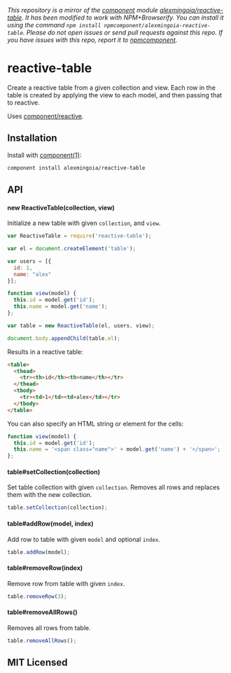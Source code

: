 *This repository is a mirror of the [component](http://component.io) module [alexmingoia/reactive-table](http://github.com/alexmingoia/reactive-table). It has been modified to work with NPM+Browserify. You can install it using the command `npm install npmcomponent/alexmingoia-reactive-table`. Please do not open issues or send pull requests against this repo. If you have issues with this repo, report it to [npmcomponent](https://github.com/airportyh/npmcomponent).*
# reactive-table

Create a reactive table from a given collection and view. Each row in the table is created by applying the view to each model, and then passing that to reactive.

Uses [component/reactive](https://github.com/component/reactive).

## Installation

Install with [component(1)](http://component.io):

```sh
component install alexmingoia/reactive-table
```

## API

#### new ReactiveTable(collection, view)

Initialize a new table with given `collection`, and `view`.

```javascript
var ReactiveTable = require('reactive-table');

var el = document.createElement('table');

var users = [{
  id: 1,
  name: "alex"
}];

function view(model) {
  this.id = model.get('id');
  this.name = model.get('name');
};

var table = new ReactiveTable(el, users, view);

document.body.appendChild(table.el);
```

Results in a reactive table:

```html
<table>
  <thead>
    <tr><th>id</th><th>name</th></tr>
  </thead>
  <tbody>
    <tr><td>1</td><td>alex</td></tr>
  </tbody>
</table>
```

You can also specify an HTML string or element for the cells:

```javascript
function view(model) {
  this.id = model.get('id');
  this.name = '<span class="name">' + model.get('name') + '</span>';
};
```

#### table#setCollection(collection)

Set table collection with given `collection`. Removes all rows and replaces them
with the new collection.

```javascript
table.setCollection(collection);
```

#### table#addRow(model, index)

Add row to table with given `model` and optional `index`.

```javascript
table.addRow(model);
```

#### table#removeRow(index)

Remove row from table with given `index`.

```javascript
table.removeRow(3);
```

#### table#removeAllRows()

Removes all rows from table.

```javascript
table.removeAllRows();
```

## MIT Licensed
